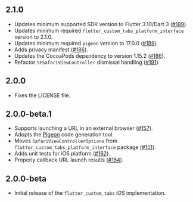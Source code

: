 ## 2.1.0

- Updates minimum supported SDK version to Flutter 3.10/Dart 3 ([#189](https://github.com/droibit/flutter_custom_tabs/pull/189)).
- Updates minimum required `flutter_custom_tabs_platform_interface` version to 2.1.0.
- Updates minimum required `pigeon` version to 17.0.0 ([#189](https://github.com/droibit/flutter_custom_tabs/pull/189)).
- Adds privacy manifest ([#186](https://github.com/droibit/flutter_custom_tabs/pull/186)).
- Updates the CocoaPods dependency to version 1.15.2 ([#186](https://github.com/droibit/flutter_custom_tabs/pull/186)).
- Refactor `SFSafariViewController` dismissal handling ([#191](https://github.com/droibit/flutter_custom_tabs/pull/191)).

## 2.0.0

- Fixes the LICENSE file.

## 2.0.0-beta.1

- Supports launching a URL in an external browser ([#157](https://github.com/droibit/flutter_custom_tabs/pull/157)).
- Adopts the [Pigeon](https://pub.dev/packages/pigeon) code generation tool.
- Moves `SafariViewControllerOptions` from `flutter_custom_tabs_platform_interface` package ([#151](https://github.com/droibit/flutter_custom_tabs/pull/151)).
- Adds unit tests for iOS platform ([#162](https://github.com/droibit/flutter_custom_tabs/pull/162)).
- Properly callback URL launch results ([#164](https://github.com/droibit/flutter_custom_tabs/pull/164)).

## 2.0.0-beta

- Initial release of the `flutter_custom_tabs` iOS implementation.

